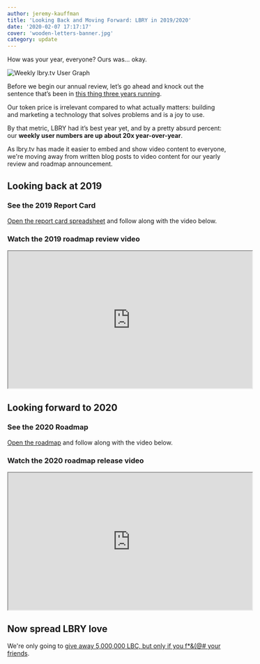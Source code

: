 ```yaml
---
author: jeremy-kauffman
title: 'Looking Back and Moving Forward: LBRY in 2019/2020'
date: '2020-02-07 17:17:17'
cover: 'wooden-letters-banner.jpg'
category: update
---
```


How was your year, everyone? Ours was… okay.

![Weekly lbry.tv User Graph](https://spee.ch/1/lbrytvq12020weekly.png)

Before we begin our annual review, let’s go ahead and knock out the sentence that’s been in [this thing three years running](https://lbry.com/news/lbry-in-2018-2019).

Our token price is irrelevant compared to what actually matters: building and marketing a technology that solves problems and is a joy to use.

By that metric, LBRY had it’s best year yet, and by a pretty absurd percent: our **weekly user numbers are up about 20x year-over-year**.

As lbry.tv has made it easier to embed and show video content to everyone, we're moving away from written blog posts to video content for our yearly review and roadmap announcement.

## Looking back at 2019

### See the 2019 Report Card

[Open the report card spreadsheet](https://lbry.com/2019goalsreportcard) and follow along with the video below.

### Watch the 2019 roadmap review video

<iframe width="560" height="315" src="https://lbry.tv/$/embed/LBRY-2019-Review/0368a0ccd107d86c6fe953ffc980b0da40db3455" allowfullscreen></iframe>

## Looking forward to 2020

### See the 2020 Roadmap

[Open the roadmap](https://lbry.com/roadmap) and follow along with the video below.

### Watch the 2020 roadmap release video

<iframe width="560" height="315" src="https://lbry.tv/$/embed/LBRY-2019-Review/0368a0ccd107d86c6fe953ffc980b0da40db3455" allowfullscreen></iframe>

## Now spread LBRY love

We're only going to [give away 5,000,000 LBC, but only if you f*&(@# your friends](https://lbry.tv/@lbry:3f/downtofollowfebruary:b).
